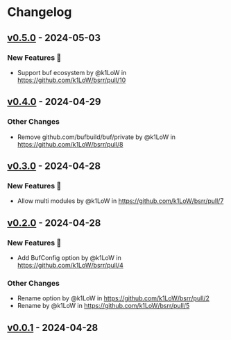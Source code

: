 # Changelog

## [v0.5.0](https://github.com/k1LoW/bsrr/compare/v0.4.0...v0.5.0) - 2024-05-03
### New Features 🎉
- Support buf ecosystem by @k1LoW in https://github.com/k1LoW/bsrr/pull/10

## [v0.4.0](https://github.com/k1LoW/bsrr/compare/v0.3.0...v0.4.0) - 2024-04-29
### Other Changes
- Remove github.com/bufbuild/buf/private by @k1LoW in https://github.com/k1LoW/bsrr/pull/8

## [v0.3.0](https://github.com/k1LoW/bsrr/compare/v0.2.0...v0.3.0) - 2024-04-28
### New Features 🎉
- Allow multi modules by @k1LoW in https://github.com/k1LoW/bsrr/pull/7

## [v0.2.0](https://github.com/k1LoW/bsrr/compare/v0.1.0...v0.2.0) - 2024-04-28
### New Features 🎉
- Add BufConfig option by @k1LoW in https://github.com/k1LoW/bsrr/pull/4
### Other Changes
- Rename option by @k1LoW in https://github.com/k1LoW/bsrr/pull/2
- Rename by @k1LoW in https://github.com/k1LoW/bsrr/pull/5

## [v0.0.1](https://github.com/k1LoW/bsrr/commits/v0.0.1) - 2024-04-28
